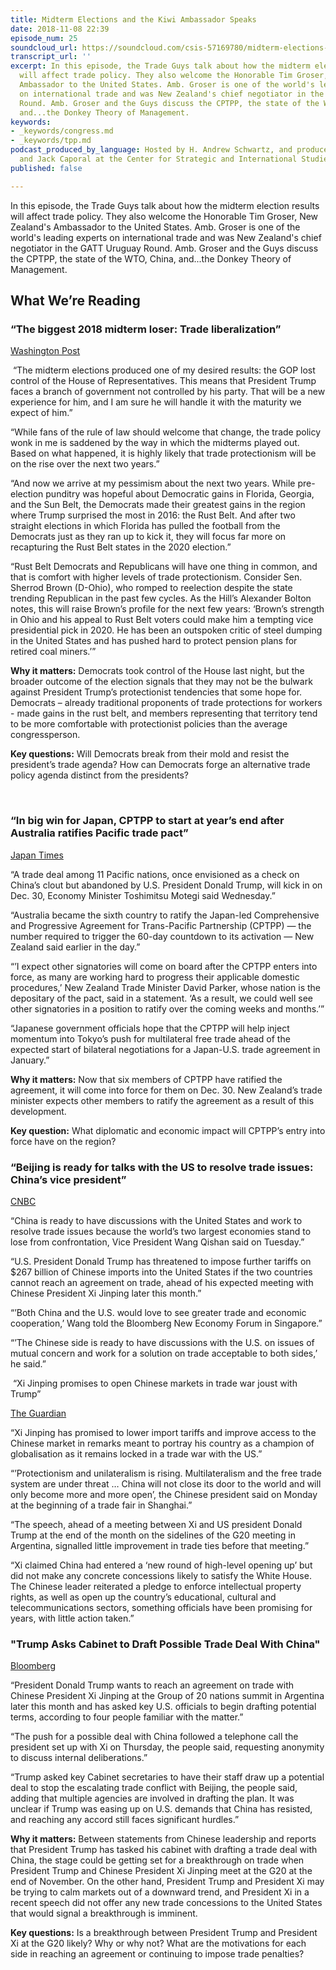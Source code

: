 ```yaml
---
title: Midterm Elections and the Kiwi Ambassador Speaks
date: 2018-11-08 22:39
episode_num: 25
soundcloud_url: https://soundcloud.com/csis-57169780/midterm-elections-and-the-kiwi-ambassador-speaks
transcript_url: ''
excerpt: In this episode, the Trade Guys talk about how the midterm election results
  will affect trade policy. They also welcome the Honorable Tim Groser, New Zealand's
  Ambassador to the United States. Amb. Groser is one of the world's leading experts
  on international trade and was New Zealand's chief negotiator in the GATT Uruguay
  Round. Amb. Groser and the Guys discuss the CPTPP, the state of the WTO, China,
  and...the Donkey Theory of Management. 
keywords:
- _keywords/congress.md
- _keywords/tpp.md
podcast_produced_by_language: Hosted by H. Andrew Schwartz, and produced by Yumi Araki
  and Jack Caporal at the Center for Strategic and International Studies in Washington.
published: false

---
```

In this episode, the Trade Guys talk about how the midterm election results will affect trade policy. They also welcome the Honorable Tim Groser, New Zealand's Ambassador to the United States. Amb. Groser is one of the world's leading experts on international trade and was New Zealand's chief negotiator in the GATT Uruguay Round. Amb. Groser and the Guys discuss the CPTPP, the state of the WTO, China, and...the Donkey Theory of Management. 

## What We’re Reading

### “The biggest 2018 midterm loser: Trade liberalization” 

[Washington Post](https://www.washingtonpost.com/outlook/2018/11/07/biggest-midterm-loser-trade-liberalization/?utm_term=.22d3136b9f66)

 “The midterm elections produced one of my desired results: the GOP lost control of the House of Representatives. This means that President Trump faces a branch of government not controlled by his party. That will be a new experience for him, and I am sure he will handle it with the maturity we expect of him.”

“While fans of the rule of law should welcome that change, the trade policy wonk in me is saddened by the way in which the midterms played out. Based on what happened, it is highly likely that trade protectionism will be on the rise over the next two years.”

“And now we arrive at my pessimism about the next two years. While pre-election punditry was hopeful about Democratic gains in Florida, Georgia, and the Sun Belt, the Democrats made their greatest gains in the region where Trump surprised the most in 2016: the Rust Belt. And after two straight elections in which Florida has pulled the football from the Democrats just as they ran up to kick it, they will focus far more on recapturing the Rust Belt states in the 2020 election.”

“Rust Belt Democrats and Republicans will have one thing in common, and that is comfort with higher levels of trade protectionism. Consider Sen. Sherrod Brown (D-Ohio), who romped to reelection despite the state trending Republican in the past few cycles. As the Hill’s Alexander Bolton notes, this will raise Brown’s profile for the next few years: ‘Brown’s strength in Ohio and his appeal to Rust Belt voters could make him a tempting vice presidential pick in 2020. He has been an outspoken critic of steel dumping in the United States and has pushed hard to protect pension plans for retired coal miners.’”

**Why it matters:** Democrats took control of the House last night, but the broader outcome of the election signals that they may not be the bulwark against President Trump’s protectionist tendencies that some hope for. Democrats – already traditional proponents of trade protections for workers - made gains in the rust belt, and members representing that territory tend to be more comfortable with protectionist policies than the average congressperson. 

**Key questions:** Will Democrats break from their mold and resist the president’s trade agenda? How can Democrats forge an alternative trade policy agenda distinct from the presidents?

 

### “In big win for Japan, CPTPP to start at year’s end after Australia ratifies Pacific trade pact” 

[Japan Times](https://www.japantimes.co.jp/news/2018/10/31/business/big-win-japan-cptpp-start-years-end-new-zealand-ratifies-pacific-trade-pact/#.W-GrUZNKjcs) 

“A trade deal among 11 Pacific nations, once envisioned as a check on China’s clout but abandoned by U.S. President Donald Trump, will kick in on Dec. 30, Economy Minister Toshimitsu Motegi said Wednesday.”

“Australia became the sixth country to ratify the Japan-led Comprehensive and Progressive Agreement for Trans-Pacific Partnership (CPTPP) — the number required to trigger the 60-day countdown to its activation — New Zealand said earlier in the day.”

“’I expect other signatories will come on board after the CPTPP enters into force, as many are working hard to progress their applicable domestic procedures,’ New Zealand Trade Minister David Parker, whose nation is the depositary of the pact, said in a statement. ‘As a result, we could well see other signatories in a position to ratify over the coming weeks and months.’”

“Japanese government officials hope that the CPTPP will help inject momentum into Tokyo’s push for multilateral free trade ahead of the expected start of bilateral negotiations for a Japan-U.S. trade agreement in January.”

**Why it matters:** Now that six members of CPTPP have ratified the agreement, it will come into force for them on Dec. 30. New Zealand’s trade minister expects other members to ratify the agreement as a result of this development. 

**Key question:** What diplomatic and economic impact will CPTPP’s entry into force have on the region?

### “Beijing is ready for talks with the US to resolve trade issues: China’s vice president” 

[CNBC](https://www.cnbc.com/2018/11/06/china-vp-wang-qishan-says-beijing-is-ready-for-trade-talks-with-the-us.html) 

“China is ready to have discussions with the United States and work to resolve trade issues because the world’s two largest economies stand to lose from confrontation, Vice President Wang Qishan said on Tuesday.”

“U.S. President Donald Trump has threatened to impose further tariffs on $267 billion of Chinese imports into the United States if the two countries cannot reach an agreement on trade, ahead of his expected meeting with Chinese President Xi Jinping later this month.”

“’Both China and the U.S. would love to see greater trade and economic cooperation,’ Wang told the Bloomberg New Economy Forum in Singapore.”

“’The Chinese side is ready to have discussions with the U.S. on issues of mutual concern and work for a solution on trade acceptable to both sides,’ he said.”

 “Xi Jinping promises to open Chinese markets in trade war joust with Trump” 

[The Guardian](https://www.theguardian.com/world/2018/nov/05/xi-jinping-promises-to-open-chinese-markets-in-trade-war-joust-with-trump) 

“Xi Jinping has promised to lower import tariffs and improve access to the Chinese market in remarks meant to portray his country as a champion of globalisation as it remains locked in a trade war with the US.”

“’Protectionism and unilateralism is rising. Multilateralism and the free trade system are under threat … China will not close its door to the world and will only become more and more open’, the Chinese president said on Monday at the beginning of a trade fair in Shanghai.”

“The speech, ahead of a meeting between Xi and US president Donald Trump at the end of the month on the sidelines of the G20 meeting in Argentina, signalled little improvement in trade ties before that meeting.”

“Xi claimed China had entered a ‘new round of high-level opening up’ but did not make any concrete concessions likely to satisfy the White House. The Chinese leader reiterated a pledge to enforce intellectual property rights, as well as open up the country’s educational, cultural and telecommunications sectors, something officials have been promising for years, with little action taken.”

### "Trump Asks Cabinet to Draft Possible Trade Deal With China"

[Bloomberg](https://www.bloomberg.com/news/articles/2018-11-02/trump-said-to-ask-cabinet-to-draft-possible-trade-deal-with-xi-jnzjeqx4) 

“President Donald Trump wants to reach an agreement on trade with Chinese President Xi Jinping at the Group of 20 nations summit in Argentina later this month and has asked key U.S. officials to begin drafting potential terms, according to four people familiar with the matter.”

“The push for a possible deal with China followed a telephone call the president set up with Xi on Thursday, the people said, requesting anonymity to discuss internal deliberations.”

“Trump asked key Cabinet secretaries to have their staff draw up a potential deal to stop the escalating trade conflict with Beijing, the people said, adding that multiple agencies are involved in drafting the plan. It was unclear if Trump was easing up on U.S. demands that China has resisted, and reaching any accord still faces significant hurdles.”

**Why it matters:** Between statements from Chinese leadership and reports that President Trump has tasked his cabinet with drafting a trade deal with China, the stage could be getting set for a breakthrough on trade when President Trump and Chinese President Xi Jinping meet at the G20 at the end of November. On the other hand, President Trump and President Xi may be trying to calm markets out of a downward trend, and President Xi in a recent speech did not offer any new trade concessions to the United States that would signal a breakthrough is imminent. 

**Key questions:** Is a breakthrough between President Trump and President Xi at the G20 likely? Why or why not? What are the motivations for each side in reaching an agreement or continuing to impose trade penalties?

 